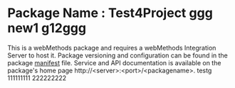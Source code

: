 # Package Name : Test4Project ggg new1 g12ggg 
This is a webMethods package and requires a webMethods Integration Server to host it. Package versioning and configuration can be found in the package [manifest](./Test4Project/manifest.v3) file. Service and API documentation is available on the package's home page http://&lt;server&gt;:&lt;port&gt;/&lt;packagename>.
testg
111111111
222222222
